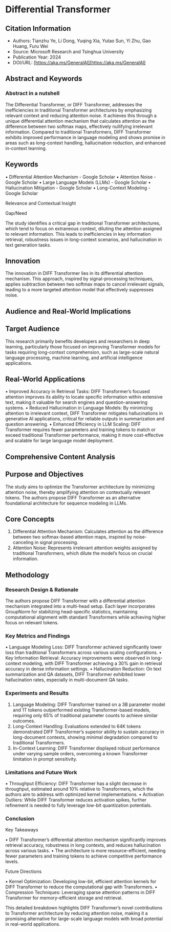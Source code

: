 # Differential Transformer

## Citation Information

* Authors: Tianzhu Ye, Li Dong, Yuqing Xia, Yutao Sun, Yi Zhu, Gao Huang, Furu Wei
* Source: Microsoft Research and Tsinghua University
* Publication Year: 2024
* DOI/URL: [https://aka.ms/GeneralAI](https://aka.ms/GeneralAI)

## Abstract and Keywords

### Abstract in a nutshell

The Differential Transformer, or DIFF Transformer, addresses the inefficiencies in traditional Transformer architectures by emphasizing relevant context and reducing attention noise. It achieves this through a unique differential attention mechanism that calculates attention as the difference between two softmax maps, effectively nullifying irrelevant information. Compared to traditional Transformers, DIFF Transformer exhibits improved performance in language modeling and shows promise in areas such as long-context handling, hallucination reduction, and enhanced in-context learning.

## Keywords

• Differential Attention Mechanism - Google Scholar • Attention Noise - Google Scholar • Large Language Models (LLMs) - Google Scholar • Hallucination Mitigation - Google Scholar • Long-Context Modeling - Google Scholar

Relevance and Contextual Insight

Gap/Need

The study identifies a critical gap in traditional Transformer architectures, which tend to focus on extraneous context, diluting the attention assigned to relevant information. This leads to inefficiencies in key information retrieval, robustness issues in long-context scenarios, and hallucination in text generation tasks.

## Innovation

The innovation in DIFF Transformer lies in its differential attention mechanism. This approach, inspired by signal-processing techniques, applies subtraction between two softmax maps to cancel irrelevant signals, leading to a more targeted attention model that effectively suppresses noise.

## Audience and Real-World Implications

## Target Audience

This research primarily benefits developers and researchers in deep learning, particularly those focused on improving Transformer models for tasks requiring long-context comprehension, such as large-scale natural language processing, machine learning, and artificial intelligence applications.

## Real-World Applications

• Improved Accuracy in Retrieval Tasks: DIFF Transformer’s focused attention improves its ability to locate specific information within extensive text, making it valuable for search engines and question-answering systems. • Reduced Hallucination in Language Models: By minimizing attention to irrelevant context, DIFF Transformer mitigates hallucinations in generative AI applications, critical for reliable outputs in summarization and question answering. • Enhanced Efficiency in LLM Scaling: DIFF Transformer requires fewer parameters and training tokens to match or exceed traditional Transformer performance, making it more cost-effective and scalable for large language model deployment.

## Comprehensive Content Analysis

## Purpose and Objectives

The study aims to optimize the Transformer architecture by minimizing attention noise, thereby amplifying attention on contextually relevant tokens. The authors propose DIFF Transformer as an alternative foundational architecture for sequence modeling in LLMs.

## Core Concepts

1. Differential Attention Mechanism: Calculates attention as the difference between two softmax-based attention maps, inspired by noise-canceling in signal processing.
2. Attention Noise: Represents irrelevant attention weights assigned by traditional Transformers, which dilute the model’s focus on crucial information.

## Methodology

### Research Design & Rationale

The authors propose DIFF Transformer with a differential attention mechanism integrated into a multi-head setup. Each layer incorporates GroupNorm for stabilizing head-specific statistics, maintaining computational alignment with standard Transformers while achieving higher focus on relevant tokens.

### Key Metrics and Findings

• Language Modeling Loss: DIFF Transformer achieved significantly lower loss than traditional Transformers across various scaling configurations. • Key Information Retrieval: Accuracy improvements were observed in long-context modeling, with DIFF Transformer achieving a 30% gain in retrieval accuracy in dense information settings. • Hallucination Reduction: On text summarization and QA datasets, DIFF Transformer exhibited lower hallucination rates, especially in multi-document QA tasks.

### Experiments and Results

1. Language Modeling: DIFF Transformer trained on a 3B parameter model and 1T tokens outperformed existing Transformer-based models, requiring only 65% of traditional parameter counts to achieve similar outcomes.
2. Long-Context Handling: Evaluations extended to 64K tokens demonstrated DIFF Transformer’s superior ability to sustain accuracy in long-document contexts, showing minimal degradation compared to traditional Transformers.
3. In-Context Learning: DIFF Transformer displayed robust performance under varying sample orders, overcoming a known Transformer limitation in prompt sensitivity.

### Limitations and Future Work

• Throughput Efficiency: DIFF Transformer has a slight decrease in throughput, estimated around 10% relative to Transformers, which the authors aim to address with optimized kernel implementations. • Activation Outliers: While DIFF Transformer reduces activation spikes, further refinement is needed to fully leverage low-bit quantization potentials.

### Conclusion

Key Takeaways

• DIFF Transformer’s differential attention mechanism significantly improves retrieval accuracy, robustness in long contexts, and reduces hallucination across various tasks. • The architecture is more resource-efficient, needing fewer parameters and training tokens to achieve competitive performance levels.

Future Directions

• Kernel Optimization: Developing low-bit, efficient attention kernels for DIFF Transformer to reduce the computational gap with Transformers. • Compression Techniques: Leveraging sparse attention patterns in DIFF Transformer for memory-efficient storage and retrieval.

This detailed breakdown highlights DIFF Transformer’s novel contributions to Transformer architecture by reducing attention noise, making it a promising alternative for large-scale language models with broad potential in real-world applications.
